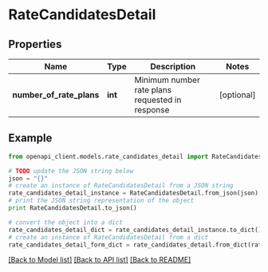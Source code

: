 # RateCandidatesDetail


## Properties
Name | Type | Description | Notes
------------ | ------------- | ------------- | -------------
**number_of_rate_plans** | **int** | Minimum number rate plans requested in response | [optional] 

## Example

```python
from openapi_client.models.rate_candidates_detail import RateCandidatesDetail

# TODO update the JSON string below
json = "{}"
# create an instance of RateCandidatesDetail from a JSON string
rate_candidates_detail_instance = RateCandidatesDetail.from_json(json)
# print the JSON string representation of the object
print RateCandidatesDetail.to_json()

# convert the object into a dict
rate_candidates_detail_dict = rate_candidates_detail_instance.to_dict()
# create an instance of RateCandidatesDetail from a dict
rate_candidates_detail_form_dict = rate_candidates_detail.from_dict(rate_candidates_detail_dict)
```
[[Back to Model list]](../README.md#documentation-for-models) [[Back to API list]](../README.md#documentation-for-api-endpoints) [[Back to README]](../README.md)


